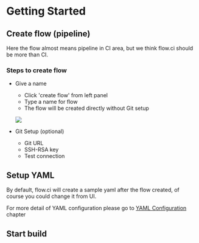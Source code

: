 # Getting Started

## Create flow (pipeline)

Here the flow almost means pipeline in CI area, but we think flow.ci should be more than CI.

### Steps to create flow
- Give a name
  * Click 'create flow' from left panel
  * Type a name for flow
  * The flow will be created directly without Git setup

  ![](https://github.com/FlowCI/files/blob/master/imgs/create_flow_with_name_only.gif?raw=true)
  

- Git Setup (optional)
  * Git URL
  * SSH-RSA key
  * Test connection
 

 ## Setup YAML

By default, flow.ci will create a sample yaml after the flow created, of course you could change it from UI.

For more detail of YAML configuration please go to [YAML Configuration]() chapter

 ## Start build